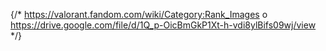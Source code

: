 {/* https://valorant.fandom.com/wiki/Category:Rank_Images o https://drive.google.com/file/d/1Q_p-OicBmGkP1Xt-h-vdi8ylBifs09wj/view */}